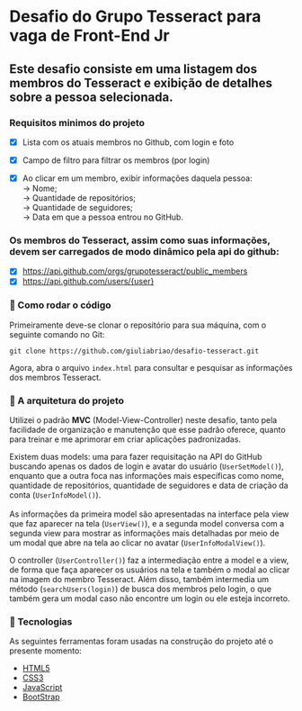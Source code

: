 # Desafio do Grupo Tesseract para vaga de Front-End Jr

## Este desafio consiste em uma listagem dos membros do Tesseract e exibição de detalhes sobre a pessoa selecionada.

###  Requisitos minimos do projeto
- [x] Lista com os atuais membros no Github, com login e foto
- [x] Campo de filtro para filtrar os membros (por login) 
- [x] Ao clicar em um membro, exibir informações daquela pessoa:<br>
      -> Nome;<br>
      -> Quantidade de repositórios;<br>
      -> Quantidade de seguidores;<br>
      -> Data em que a pessoa entrou no GitHub.<br>


### Os membros do Tesseract, assim como suas informações, devem ser carregados de modo dinâmico pela api do github:
- [x] https://api.github.com/orgs/grupotesseract/public_members
- [x] https://api.github.com/users/{user}

### 🔎 Como rodar o código

Primeiramente deve-se clonar o repositório para sua máquina, com o seguinte comando no Git:

```shell
git clone https://github.com/giuliabriao/desafio-tesseract.git
```
Agora, abra o arquivo ```index.html``` para consultar e pesquisar as informações dos membros Tesseract.

### 📌 A arquitetura do projeto


Utilizei o padrão **MVC** (Model-View-Controller) neste desafio, tanto pela facilidade de organização e manutenção que esse padrão oferece, quanto para treinar e me aprimorar em criar aplicações padronizadas.

Existem duas models: uma para fazer requisitação na API do GitHub buscando apenas os dados de login e avatar do usuário (``UserSetModel()``), enquanto que a outra foca nas informações mais específicas como nome, quantidade de repositórios, quantidade de seguidores e data de criação da conta (``UserInfoModel()``). <br><br> As informações da primeira model são apresentadas na interface pela view que faz aparecer na tela (``UserView()``), e a segunda model conversa com a segunda view para mostrar as informações mais detalhadas por meio de um modal que abre na tela ao clicar no avatar (``UserInfoModalView()``).

O controller (``UserController()``) faz a intermediação entre a model e a view, de forma que faça aparecer os usuários na tela e também o modal ao clicar na imagem do membro Tesseract. Além disso, também intermedia um método (``searchUsers(login)``) de busca dos membros pelo login, o que também gera um modal caso não encontre um login ou ele esteja incorreto.

### 🚀 Tecnologias
As seguintes ferramentas foram usadas na construção do projeto até o presente momento:

- [HTML5](https://developer.mozilla.org/pt-BR/docs/Web/HTML/HTML5)
- [CSS3](https://developer.mozilla.org/pt-BR/docs/Web/CSS)
- [JavaScript](https://developer.mozilla.org/pt-BR/docs/Web/JavaScript)
- [BootStrap](https://getbootstrap.com/)
